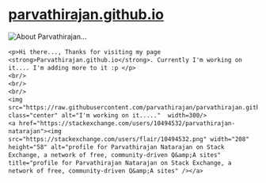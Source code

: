 # [parvathirajan.github.io](http://parvathirajan.github.io)
<!doctype html>
<html>
  <head>
  </head>
  <body>
    <img src="https://raw.githubusercontent.com/parvathirajan/parvathirajan/master/Mine%20Git%20Banner%20npr.png" alt="About Parvathirajan..." height="250">
    
    <p>Hi there..., Thanks for visiting my page <strong>Parvathirajan.github.io</strong>. Currently I'm working on it.... I'm adding more to it :p </p>
    <br/>
    <br/>
    <br/>
    <img src="https://raw.githubusercontent.com/parvathirajan/parvathirajan.github.io/master/Tom.gif" class="center" alt="I'm working on it....."  width=300/>
    <a href="https://stackexchange.com/users/10494532/parvathirajan-natarajan"><img src="https://stackexchange.com/users/flair/10494532.png" width="208" height="58" alt="profile for Parvathirajan Natarajan on Stack Exchange, a network of free, community-driven Q&amp;A sites" title="profile for Parvathirajan Natarajan on Stack Exchange, a network of free, community-driven Q&amp;A sites" /></a>
  </body>
</html>


